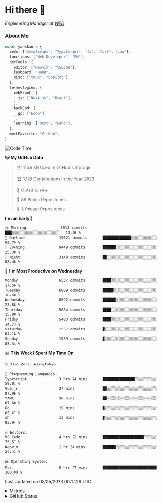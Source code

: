 # Hi there&nbsp;:wave:

<!-- ![Alt text](https://spotify-recently-played-readme.vercel.app/api?user=31kynbuubkiu3r4qh4hjuaglhfay) -->

_Engineering Manager at [WED](https://github.com/wedinc)_

### About Me

```ts
const yanskun = {
  code: ["JavaScript", "TypeScript", "Go", "Rust", "Lua"],
  functions: ["Web Developer", "EM"],
  devTools: {
    editor: ["Neovim", "VSCode"],
    keyboard: "HHKB",
    misc: ["tmux", "Copilot"],
  },
  technologies: {
    webFront: {
      js: ["Nuxt.js", "React"],
    },
    backEnd: {
      go: ["Echo"],
    },
    learning: ["Rust", "Deno"],
  },
  mostFavirite: "GitHub",
}
```

<!--START_SECTION:waka-->
![Code Time](http://img.shields.io/badge/Code%20Time-291%20hrs%2050%20mins-blue)

**🐱 My GitHub Data** 

> 📦 115.6 kB Used in GitHub's Storage 
 > 
> 🏆 1,176 Contributions in the Year 2023
 > 
> 💼 Opted to Hire
 > 
> 📜 89 Public Repositories 
 > 
> 🔑 3 Private Repositories 
 > 
**I'm an Early 🐤** 

```text
🌞 Morning                5013 commits        ███░░░░░░░░░░░░░░░░░░░░░░   13.46 % 
🌆 Daytime                19621 commits       █████████████░░░░░░░░░░░░   52.70 % 
🌃 Evening                9449 commits        ██████░░░░░░░░░░░░░░░░░░░   25.38 % 
🌙 Night                  3148 commits        ██░░░░░░░░░░░░░░░░░░░░░░░   08.46 % 
```
📅 **I'm Most Productive on Wednesday** 

```text
Monday                   6537 commits        ████░░░░░░░░░░░░░░░░░░░░░   17.56 % 
Tuesday                  6889 commits        █████░░░░░░░░░░░░░░░░░░░░   18.50 % 
Wednesday                8892 commits        ██████░░░░░░░░░░░░░░░░░░░   23.88 % 
Thursday                 5884 commits        ████░░░░░░░░░░░░░░░░░░░░░   15.80 % 
Friday                   5483 commits        ████░░░░░░░░░░░░░░░░░░░░░   14.73 % 
Saturday                 1557 commits        █░░░░░░░░░░░░░░░░░░░░░░░░   04.18 % 
Sunday                   1989 commits        █░░░░░░░░░░░░░░░░░░░░░░░░   05.34 % 
```


📊 **This Week I Spent My Time On** 

```text
🕑︎ Time Zone: Asia/Tokyo

💬 Programming Languages: 
TypeScript               3 hrs 24 mins       ███████████████░░░░░░░░░░   59.01 % 
Vue.js                   27 mins             ██░░░░░░░░░░░░░░░░░░░░░░░   07.96 % 
YAML                     26 mins             ██░░░░░░░░░░░░░░░░░░░░░░░   07.60 % 
Go                       19 mins             █░░░░░░░░░░░░░░░░░░░░░░░░   05.67 % 
sh                       13 mins             █░░░░░░░░░░░░░░░░░░░░░░░░   03.94 % 

🔥 Editors: 
VS Code                  4 hrs 22 mins       ███████████████████░░░░░░   75.57 % 
Neovim                   1 hr 24 mins        ██████░░░░░░░░░░░░░░░░░░░   24.43 % 

💻 Operating System: 
Mac                      5 hrs 47 mins       █████████████████████████   100.00 % 
```


 Last Updated on 08/05/2023 00:17:26 UTC
<!--END_SECTION:waka-->

<details>
  <summary>Metrics</summary>
  <img src="https://github.com/yanskun/yanskun/blob/main/github-metrics.svg" alt="Metrics">
</details>

<details>
  <summary>GitHub Status</summary>
  <picture>
    <source media="(prefers-color-scheme: dark)" srcset="https://raw.githubusercontent.com/yanskun/yanskun/master/profile-summary-card-output/nord_dark/0-profile-details.svg">
   <img src="https://raw.githubusercontent.com/yanskun/yanskun/master/profile-summary-card-output/default/0-profile-details.svg">
  </picture>
  <br>
  <picture>
    <source media="(prefers-color-scheme: dark)" srcset="https://raw.githubusercontent.com/yanskun/yanskun/master/profile-summary-card-output/nord_dark/1-repos-per-language.svg">
   <img src="https://raw.githubusercontent.com/yanskun/yanskun/master/profile-summary-card-output/default/1-repos-per-language.svg">
  </picture>
  <picture>
    <source media="(prefers-color-scheme: dark)" srcset="https://raw.githubusercontent.com/yanskun/yanskun/master/profile-summary-card-output/nord_dark/2-most-commit-language.svg">
   <img src="https://raw.githubusercontent.com/yanskun/yanskun/master/profile-summary-card-output/default/2-most-commit-language.svg">
  </picture>
  <br>
  <picture>
    <source media="(prefers-color-scheme: dark)" srcset="https://raw.githubusercontent.com/yanskun/yanskun/master/profile-summary-card-output/nord_dark/3-stats.svg">
   <img src="https://raw.githubusercontent.com/yanskun/yanskun/master/profile-summary-card-output/default/3-stats.svg">
  </picture>
  <picture>
    <source media="(prefers-color-scheme: dark)" srcset="https://raw.githubusercontent.com/yanskun/yanskun/master/profile-summary-card-output/nord_dark/4-productive-time.svg">
   <img src="https://raw.githubusercontent.com/yanskun/yanskun/master/profile-summary-card-output/default/4-productive-time.svg">
  </picture>
</details>
